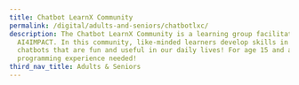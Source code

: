 ```yaml
---
title: Chatbot LearnX Community
permalink: /digital/adults-and-seniors/chatbotlxc/
description: The Chatbot LearnX Community is a learning group facilitated by
  AI4IMPACT. In this community, like-minded learners develop skills in creating
  chatbots that are fun and useful in our daily lives! For age 15 and above. No
  programming experience needed!
third_nav_title: Adults & Seniors
---
```

